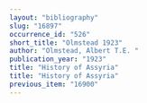 ```yaml
---
layout: "bibliography"
slug: "16897"
occurrence_id: "526"
short_title: "Olmstead 1923"
author: "Olmstead, Albert T.E. "
publication_year: "1923"
title: "History of Assyria"
title: "History of Assyria"
previous_item: "16900"
---
```

